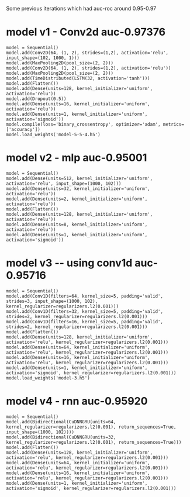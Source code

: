 
Some previous iterations which had auc-roc around 0.95-0.97
#    model v1 - Conv2d  auc-0.97376
    model = Sequential()
    model.add(Conv2D(64, (1, 2), strides=(1,2), activation='relu', input_shape=(102, 1000, 1)))
    model.add(MaxPooling2D(pool_size=(2, 2)))
    model.add(Conv2D(64, (1, 2), strides=(1,2), activation='relu'))
    model.add(MaxPooling2D(pool_size=(2, 2)))
    model.add(TimeDistributed(LSTM(32, activation='tanh')))
    model.add(Flatten())
    model.add(Dense(units=128, kernel_initializer='uniform', activation='relu'))
    model.add(Dropout(0.5))
    model.add(Dense(units=16, kernel_initializer='uniform', activation='relu'))
    model.add(Dense(units=1, kernel_initializer='uniform', activation='sigmoid'))
    model.compile(loss='binary_crossentropy', optimizer='adam', metrics=['accuracy'])
    model.load_weights('model-5-5-4.h5')

#    model v2 - mlp  auc-0.95001
    model = Sequential()
    model.add(Dense(units=512, kernel_initializer='uniform', activation='relu', input_shape=(1000, 102)))
    model.add(Dense(units=32, kernel_initializer='uniform', activation='relu'))
    model.add(Dense(units=2, kernel_initializer='uniform', activation='relu'))
    model.add(Flatten())
    model.add(Dense(units=128, kernel_initializer='uniform', activation='relu'))
    model.add(Dense(units=8, kernel_initializer='uniform', activation='relu'))
    model.add(Dense(units=1, kernel_initializer='uniform', activation='sigmoid'))

 #   model v3 -- using conv1d  auc-0.95716
    model = Sequential()
    model.add(Conv1D(filters=64, kernel_size=5, padding='valid', strides=3, input_shape=(1000, 102), kernel_regularizer=regularizers.l2(0.001)))
    model.add(Conv1D(filters=32, kernel_size=5, padding='valid', strides=2, kernel_regularizer=regularizers.l2(0.001)))
    model.add(Conv1D(filters=16, kernel_size=5, padding='valid', strides=2, kernel_regularizer=regularizers.l2(0.001)))
    model.add(Flatten())
    model.add(Dense(units=128, kernel_initializer='uniform', activation='relu', kernel_regularizer=regularizers.l2(0.001)))
    model.add(Dense(units=64, kernel_initializer='uniform', activation='relu', kernel_regularizer=regularizers.l2(0.001)))
    model.add(Dense(units=16, kernel_initializer='uniform', activation='relu', kernel_regularizer=regularizers.l2(0.001)))
    model.add(Dense(units=1, kernel_initializer='uniform', activation='sigmoid', kernel_regularizer=regularizers.l2(0.001)))
    model.load_weights('model-3.h5')

#    model v4 - rnn  auc-0.95920
    model = Sequential()
    model.add(Bidirectional(CuDNNGRU(units=64, kernel_regularizer=regularizers.l2(0.001), return_sequences=True, input_shape=(1000, 102))))
    model.add(Bidirectional(CuDNNGRU(units=32, kernel_regularizer=regularizers.l2(0.001), return_sequences=True)))
    model.add(Flatten())
    model.add(Dense(units=128, kernel_initializer='uniform', activation='relu', kernel_regularizer=regularizers.l2(0.001)))
    model.add(Dense(units=64, kernel_initializer='uniform', activation='relu', kernel_regularizer=regularizers.l2(0.001)))
    model.add(Dense(units=16, kernel_initializer='uniform', activation='relu', kernel_regularizer=regularizers.l2(0.001)))
    model.add(Dense(units=1, kernel_initializer='uniform', activation='sigmoid', kernel_regularizer=regularizers.l2(0.001)))


